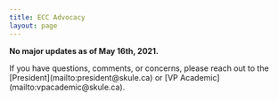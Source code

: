 ```yaml
---
title: ECC Advocacy
layout: page
---
```


<div class="box">
    <article class="media">
        <div class="media-content">
            <div class="content">
                <p><strong>No major updates as of May 16th, 2021.</strong></p>
            </div>
        </div>
    </article>
</div>
<p> If you have questions, comments, or concerns, please reach out to the [President](mailto:president@skule.ca) or [VP Academic](mailto:vpacademic@skule.ca).</p>